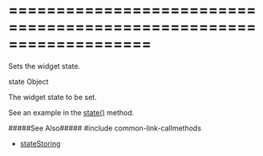 ===================================================================
===================================================================

<!--shortDescription-->
Sets the widget state.
<!--/shortDescription-->

<!--paramName1-->state<!--/paramName1-->
<!--paramType1-->Object<!--/paramType1-->
<!--paramDescription1-->
The widget state to be set.
<!--/paramDescription1-->

<!--fullDescription-->
See an example in the [state()]({basewidgetpath}/Methods/#state) method.

#####See Also#####
#include common-link-callmethods
- [stateStoring]({basewidgetpath}/Configuration/stateStoring/)
<!--/fullDescription-->